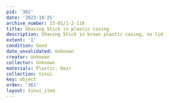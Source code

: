 ```yaml
---
pid: '362'
date: '2023-10-25'
archive_number: 23-01/1-2-118
title: Shaving Stick in plastic casing
description: Shaving Stick in brown plastic casing, no lid
extent: '1'
condition: Good
date_unvalidated: Unknown
creator: Unknown
collector: Unknown
materials: Plastic, Hair
collection: tinui
key: object
order: '361'
layout: tinui_item
---
```

